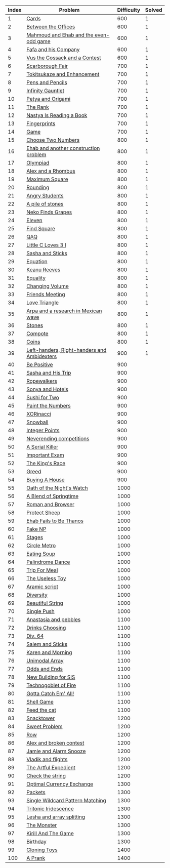 | Index | Problem | Difficulty | Solved |
| --- | --- | --- | --- |
| 1 | [Cards](https://codeforces.com/problemset/problem/1220/A) | 600 | 1 |
| 2 | [Between the Offices](https://codeforces.com/problemset/problem/867/A) | 600 | 1 |
| 3 | [Mahmoud and Ehab and the even-odd game](https://codeforces.com/problemset/problem/959/A) | 600 | 1 |
| 4 | [Fafa and his Company](https://codeforces.com/problemset/problem/935/A) | 600 | 1 |
| 5 | [Vus the Cossack and a Contest](https://codeforces.com/problemset/problem/1186/A) | 600 | 1 |
| 6 | [Scarborough Fair](https://codeforces.com/problemset/problem/897/A) | 700 | 1 |
| 7 | [Tokitsukaze and Enhancement](https://codeforces.com/problemset/problem/1191/A) | 700 | 1 |
| 8 | [Pens and Pencils](https://codeforces.com/problemset/problem/1244/A) | 700 | 1 |
| 9 | [Infinity Gauntlet](https://codeforces.com/problemset/problem/987/A) | 700 | 1 |
| 10 | [Petya and Origami](https://codeforces.com/problemset/problem/1080/A) | 700 | 1 |
| 11 | [The Rank](https://codeforces.com/problemset/problem/1017/A) | 700 | 1 |
| 12 | [Nastya Is Reading a Book](https://codeforces.com/problemset/problem/1136/A) | 700 | 1 |
| 13 | [Fingerprints](https://codeforces.com/problemset/problem/994/A) | 700 | 1 |
| 14 | [Game](https://codeforces.com/problemset/problem/984/A) | 700 | 1 |
| 15 | [Choose Two Numbers](https://codeforces.com/problemset/problem/1206/A) | 800 | 1 |
| 16 | [Ehab and another construction problem](https://codeforces.com/problemset/problem/1088/A) | 800 | 1 |
| 17 | [Olympiad](https://codeforces.com/problemset/problem/937/A) | 800 | 1 |
| 18 | [Alex and a Rhombus](https://codeforces.com/problemset/problem/1180/A) | 800 | 1 |
| 19 | [Maximum Square](https://codeforces.com/problemset/problem/1243/A) | 800 | 1 |
| 20 | [Rounding](https://codeforces.com/problemset/problem/898/A) | 800 | 1 |
| 21 | [Angry Students](https://codeforces.com/problemset/problem/1287/A) | 800 | 1 |
| 22 | [A pile of stones](https://codeforces.com/problemset/problem/1159/A) | 800 | 1 |
| 23 | [Neko Finds Grapes](https://codeforces.com/problemset/problem/1152/A) | 800 | 1 |
| 24 | [Eleven](https://codeforces.com/problemset/problem/918/A) | 800 | 1 |
| 25 | [Find Square](https://codeforces.com/problemset/problem/1028/A) | 800 | 1 |
| 26 | [QAQ](https://codeforces.com/problemset/problem/894/A) | 800 | 1 |
| 27 | [Little C Loves 3 I](https://codeforces.com/problemset/problem/1047/A) | 800 | 1 |
| 28 | [Sasha and Sticks](https://codeforces.com/problemset/problem/832/A) | 800 | 1 |
| 29 | [Equation](https://codeforces.com/problemset/problem/1269/A) | 800 | 1 |
| 30 | [Keanu Reeves](https://codeforces.com/problemset/problem/1189/A) | 800 | 1 |
| 31 | [Equality](https://codeforces.com/problemset/problem/1038/A) | 800 | 1 |
| 32 | [Changing Volume](https://codeforces.com/problemset/problem/1255/A) | 800 | 1 |
| 33 | [Friends Meeting](https://codeforces.com/problemset/problem/931/A) | 800 | 1 |
| 34 | [Love Triangle](https://codeforces.com/problemset/problem/939/A) | 800 | 1 |
| 35 | [Arpa and a research in Mexican wave](https://codeforces.com/problemset/problem/851/A) | 800 | 1 |
| 36 | [Stones](https://codeforces.com/problemset/problem/1236/A) | 800 | 1 |
| 37 | [Compote](https://codeforces.com/problemset/problem/746/A) | 800 | 1 |
| 38 | [Coins](https://codeforces.com/problemset/problem/1061/A) | 800 | 1 |
| 39 | [Left-handers, Right-handers and Ambidexters](https://codeforces.com/problemset/problem/950/A) | 900 | 1 |
| 40 | [Be Positive](https://codeforces.com/problemset/problem/1130/A) | 900 |  |
| 41 | [Sasha and His Trip](https://codeforces.com/problemset/problem/1113/A) | 900 |  |
| 42 | [Ropewalkers](https://codeforces.com/problemset/problem/1185/A) | 900 |  |
| 43 | [Sonya and Hotels](https://codeforces.com/problemset/problem/1004/A) | 900 |  |
| 44 | [Sushi for Two](https://codeforces.com/problemset/problem/1138/A) | 900 |  |
| 45 | [Paint the Numbers](https://codeforces.com/problemset/problem/1209/A) | 900 |  |
| 46 | [XORinacci](https://codeforces.com/problemset/problem/1208/A) | 900 |  |
| 47 | [Snowball](https://codeforces.com/problemset/problem/1099/A) | 900 |  |
| 48 | [Integer Points](https://codeforces.com/problemset/problem/1248/A) | 900 |  |
| 49 | [Neverending competitions](https://codeforces.com/problemset/problem/765/A) | 900 |  |
| 50 | [A Serial Killer](https://codeforces.com/problemset/problem/776/A) | 900 |  |
| 51 | [Important Exam](https://codeforces.com/problemset/problem/1201/A) | 900 |  |
| 52 | [The King's Race](https://codeforces.com/problemset/problem/1075/A) | 900 |  |
| 53 | [Greed](https://codeforces.com/problemset/problem/892/A) | 900 |  |
| 54 | [Buying A House](https://codeforces.com/problemset/problem/796/A) | 900 |  |
| 55 | [Oath of the Night's Watch](https://codeforces.com/problemset/problem/768/A) | 1000 |  |
| 56 | [A Blend of Springtime](https://codeforces.com/problemset/problem/989/A) | 1000 |  |
| 57 | [Roman and Browser](https://codeforces.com/problemset/problem/1100/A) | 1000 |  |
| 58 | [Protect Sheep](https://codeforces.com/problemset/problem/948/A) | 1000 |  |
| 59 | [Ehab Fails to Be Thanos](https://codeforces.com/problemset/problem/1174/A) | 1000 |  |
| 60 | [Fake NP](https://codeforces.com/problemset/problem/805/A) | 1000 |  |
| 61 | [Stages](https://codeforces.com/problemset/problem/1011/A) | 1000 |  |
| 62 | [Circle Metro](https://codeforces.com/problemset/problem/1169/A) | 1000 |  |
| 63 | [Eating Soup](https://codeforces.com/problemset/problem/1163/A) | 1000 |  |
| 64 | [Palindrome Dance](https://codeforces.com/problemset/problem/1040/A) | 1000 |  |
| 65 | [Trip For Meal](https://codeforces.com/problemset/problem/876/A) | 1000 |  |
| 66 | [The Useless Toy](https://codeforces.com/problemset/problem/834/A) | 1000 |  |
| 67 | [Aramic script](https://codeforces.com/problemset/problem/975/A) | 1000 |  |
| 68 | [Diversity](https://codeforces.com/problemset/problem/844/A) | 1000 |  |
| 69 | [Beautiful String](https://codeforces.com/problemset/problem/1265/A) | 1000 |  |
| 70 | [Single Push](https://codeforces.com/problemset/problem/1253/A) | 1000 |  |
| 71 | [Anastasia and pebbles](https://codeforces.com/problemset/problem/789/A) | 1100 |  |
| 72 | [Drinks Choosing](https://codeforces.com/problemset/problem/1195/A) | 1100 |  |
| 73 | [Div. 64](https://codeforces.com/problemset/problem/887/A) | 1100 |  |
| 74 | [Salem and Sticks ](https://codeforces.com/problemset/problem/1105/A) | 1100 |  |
| 75 | [Karen and Morning](https://codeforces.com/problemset/problem/816/A) | 1100 |  |
| 76 | [Unimodal Array](https://codeforces.com/problemset/problem/831/A) | 1100 |  |
| 77 | [Odds and Ends](https://codeforces.com/problemset/problem/849/A) | 1100 |  |
| 78 | [New Building for SIS](https://codeforces.com/problemset/problem/1020/A) | 1100 |  |
| 79 | [Technogoblet of Fire](https://codeforces.com/problemset/problem/1121/A) | 1100 |  |
| 80 | [Gotta Catch Em' All!](https://codeforces.com/problemset/problem/757/A) | 1100 |  |
| 81 | [Shell Game](https://codeforces.com/problemset/problem/777/A) | 1100 |  |
| 82 | [Feed the cat](https://codeforces.com/problemset/problem/955/A) | 1100 |  |
| 83 | [Snacktower](https://codeforces.com/problemset/problem/767/A) | 1200 |  |
| 84 | [Sweet Problem](https://codeforces.com/problemset/problem/1263/A) | 1200 |  |
| 85 | [Row](https://codeforces.com/problemset/problem/982/A) | 1200 |  |
| 86 | [Alex and broken contest](https://codeforces.com/problemset/problem/877/A) | 1200 |  |
| 87 | [Jamie and Alarm Snooze](https://codeforces.com/problemset/problem/916/A) | 1200 |  |
| 88 | [Vladik and flights](https://codeforces.com/problemset/problem/743/A) | 1200 |  |
| 89 | [The Artful Expedient](https://codeforces.com/problemset/problem/869/A) | 1200 |  |
| 90 | [Check the string](https://codeforces.com/problemset/problem/960/A) | 1200 |  |
| 91 | [Optimal Currency Exchange](https://codeforces.com/problemset/problem/1214/A) | 1300 |  |
| 92 | [Packets](https://codeforces.com/problemset/problem/1037/A) | 1300 |  |
| 93 | [Single Wildcard Pattern Matching](https://codeforces.com/problemset/problem/1023/A) | 1300 |  |
| 94 | [Tritonic Iridescence](https://codeforces.com/problemset/problem/957/A) | 1300 |  |
| 95 | [Lesha and array splitting](https://codeforces.com/problemset/problem/754/A) | 1300 |  |
| 96 | [The Monster](https://codeforces.com/problemset/problem/787/A) | 1300 |  |
| 97 | [Kirill And The Game](https://codeforces.com/problemset/problem/842/A) | 1300 |  |
| 98 | [Birthday](https://codeforces.com/problemset/problem/1068/A) | 1300 |  |
| 99 | [Cloning Toys](https://codeforces.com/problemset/problem/922/A) | 1400 |  |
| 100 | [A Prank](https://codeforces.com/problemset/problem/1062/A) | 1400 |  |
